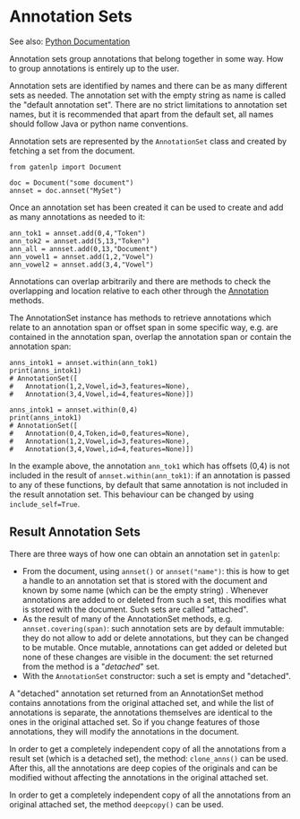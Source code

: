 # Annotation Sets

See also: [Python Documentation](pythondoc/gatenlp.annotation_set.html)

Annotation sets group annotations that belong together in some way. How to group annotations is entirely up to the user. 

Annotation sets are identified by names and there can be as many different sets as needed. The annotation set with the empty string as name is called the "default annotation set". There are no strict limitations to annotation set names, but it is recommended that apart from the default set, all names should follow Java or python name conventions. 

Annotation sets are represented by the `AnnotationSet` class and created by fetching a set from the document.


```
from gatenlp import Document

doc = Document("some document")
annset = doc.annset("MySet")
```

Once an annotation set has been created it can be used to create and
add as many annotations as needed to it:


```
ann_tok1 = annset.add(0,4,"Token")
ann_tok2 = annset.add(5,13,"Token")
ann_all = annset.add(0,13,"Document")
ann_vowel1 = annset.add(1,2,"Vowel")
ann_vowel2 = annset.add(3,4,"Vowel")
```

Annotations can overlap arbitrarily and there are methods to check the overlapping and location relative to each other through the [Annotation](annotations) methods. 

The AnnotationSet instance has methods to retrieve annotations which relate to an annotation span or offset span in some specific way, e.g. are contained in the annotation span, overlap the annotation span or contain the annotation span:


```
anns_intok1 = annset.within(ann_tok1)
print(anns_intok1)
# AnnotationSet([
#   Annotation(1,2,Vowel,id=3,features=None),
#   Annotation(3,4,Vowel,id=4,features=None)])

anns_intok1 = annset.within(0,4)
print(anns_intok1)
# AnnotationSet([
#   Annotation(0,4,Token,id=0,features=None),
#   Annotation(1,2,Vowel,id=3,features=None),
#   Annotation(3,4,Vowel,id=4,features=None)])
```

In the example above, the annotation `ann_tok1` which has offsets (0,4) is not 
included in the result of `annset.within(ann_tok1)`: if an annotation is passed to any of these functions, by default that same annotation is not included in the result annotation set. 
This behaviour can be changed by using `include_self=True`. 

## Result Annotation Sets

There are three ways of how one can obtain an annotation set in `gatenlp`:

* From the document, using `annset()` or `annset("name")`: this is how to get a handle to an annotation set that is stored with the document and known by some name (which can be the empty string) . Whenever annotations are added to or deleted from such a set, this modifies what is stored with the document.  Such sets are called "attached". 
* As the result of many of the AnnotationSet methods, e.g. `annset.covering(span)`: such annotation sets are by default immutable: they do not allow to add or delete annotations, but they can be changed to be mutable. Once mutable, annotations can get added or deleted but none of these changes are visible in the document: the set returned from the method is a "*detached*" set. 
* With the `AnnotationSet` constructor: such a set is empty and "detached". 

A "detached" annotation set returned from an AnnotationSet method contains annotations from the original attached set, and while the list of annotations is separate, the annotations themselves are identical to the ones in the original attached set. So if you change features of those annotations, they will modify the annotations in the document. 

In order to get a completely independent copy of all the annotations from a result set (which is a detached set), the method: `clone_anns()` can be used. After this, all the annotations are deep copies of the originals and can be modified without affecting the annotations in the original attached set. 

In order to get a completely independent copy of all the annotations from an original attached set, the method `deepcopy()` can be used.
